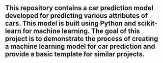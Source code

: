 ## This repository contains a car prediction model developed for predicting various attributes of cars. This model is built using Python and scikit-learn for machine learning. The goal of this project is to demonstrate the process of creating a machine learning model for car prediction and provide a basic template for similar projects.
